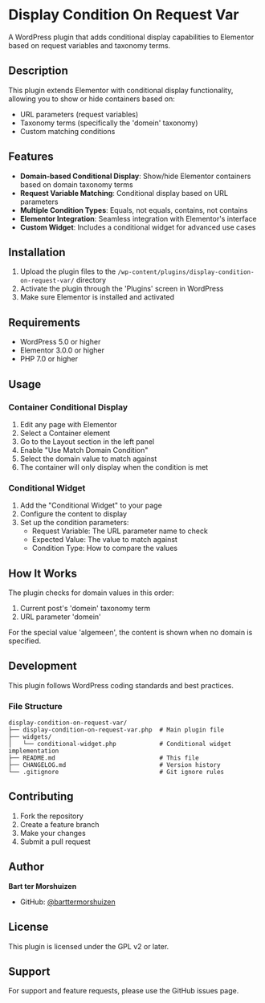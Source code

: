 # Display Condition On Request Var

A WordPress plugin that adds conditional display capabilities to Elementor based on request variables and taxonomy terms.

## Description

This plugin extends Elementor with conditional display functionality, allowing you to show or hide containers based on:
- URL parameters (request variables)
- Taxonomy terms (specifically the 'domein' taxonomy)
- Custom matching conditions

## Features

- **Domain-based Conditional Display**: Show/hide Elementor containers based on domain taxonomy terms
- **Request Variable Matching**: Conditional display based on URL parameters
- **Multiple Condition Types**: Equals, not equals, contains, not contains
- **Elementor Integration**: Seamless integration with Elementor's interface
- **Custom Widget**: Includes a conditional widget for advanced use cases

## Installation

1. Upload the plugin files to the `/wp-content/plugins/display-condition-on-request-var/` directory
2. Activate the plugin through the 'Plugins' screen in WordPress
3. Make sure Elementor is installed and activated

## Requirements

- WordPress 5.0 or higher
- Elementor 3.0.0 or higher
- PHP 7.0 or higher

## Usage

### Container Conditional Display

1. Edit any page with Elementor
2. Select a Container element
3. Go to the Layout section in the left panel
4. Enable "Use Match Domain Condition"
5. Select the domain value to match against
6. The container will only display when the condition is met

### Conditional Widget

1. Add the "Conditional Widget" to your page
2. Configure the content to display
3. Set up the condition parameters:
   - Request Variable: The URL parameter name to check
   - Expected Value: The value to match against
   - Condition Type: How to compare the values

## How It Works

The plugin checks for domain values in this order:
1. Current post's 'domein' taxonomy term
2. URL parameter 'domein'

For the special value 'algemeen', the content is shown when no domain is specified.

## Development

This plugin follows WordPress coding standards and best practices.

### File Structure

```
display-condition-on-request-var/
├── display-condition-on-request-var.php  # Main plugin file
├── widgets/
│   └── conditional-widget.php            # Conditional widget implementation
├── README.md                             # This file
├── CHANGELOG.md                          # Version history
└── .gitignore                            # Git ignore rules
```

## Contributing

1. Fork the repository
2. Create a feature branch
3. Make your changes
4. Submit a pull request

## Author

**Bart ter Morshuizen**
- GitHub: [@barttermorshuizen](https://github.com/barttermorshuizen)

## License

This plugin is licensed under the GPL v2 or later.

## Support

For support and feature requests, please use the GitHub issues page.
